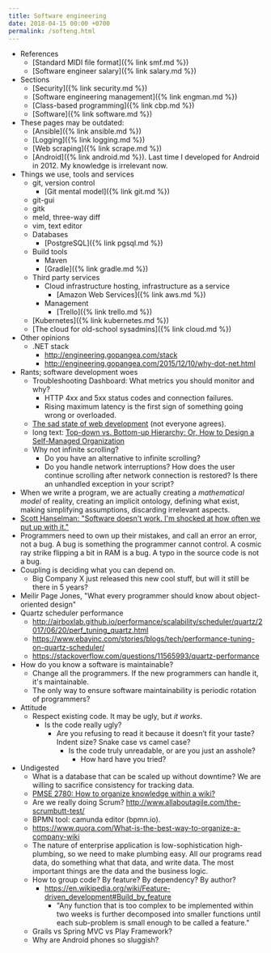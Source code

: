 ```yaml
---
title: Software engineering
date: 2018-04-15 00:00 +0700
permalink: /softeng.html
---
```


- References
    - [Standard MIDI file format]({% link smf.md %})
    - [Software engineer salary]({% link salary.md %})
- Sections
    - [Security]({% link security.md %})
    - [Software engineering management]({% link engman.md %})
    - [Class-based programming]({% link cbp.md %})
    - [Software]({% link software.md %})
- These pages may be outdated:
    - [Ansible]({% link ansible.md %})
    - [Logging]({% link logging.md %})
    - [Web scraping]({% link scrape.md %})
    - [Android]({% link android.md %}). Last time I developed for Android in 2012. My knowledge is irrelevant now.
- Things we use, tools and services
    - git, version control
        - [Git mental model]({% link git.md %})
    - git-gui
    - gitk
    - meld, three-way diff
    - vim, text editor
    - Databases
        - [PostgreSQL]({% link pgsql.md %})
    - Build tools
        - Maven
        - [Gradle]({% link gradle.md %})
    - Third party services
        - Cloud infrastructure hosting, infrastructure as a service
            - [Amazon Web Services]({% link aws.md %})
        - Management
            - [Trello]({% link trello.md %})
    - [Kubernetes]({% link kubernetes.md %})
    - [The cloud for old-school sysadmins]({% link cloud.md %})
- Other opinions
    - .NET stack
        - http://engineering.gopangea.com/stack
        - http://engineering.gopangea.com/2015/12/10/why-dot-net.html
- Rants; software development woes
    - Troubleshooting Dashboard: What metrics you should monitor and why?
        - HTTP 4xx and 5xx status codes and connection failures.
        - Rising maximum latency is the first sign of something going wrong or overloaded.
    - [The sad state of web development](https://news.ycombinator.com/item?id=11035143) (not everyone agrees).
    - long text: [Top-down vs. Bottom-up Hierarchy: Or, How to Design a Self-Managed Organization](http://organizationalphysics.com/2016/10/13/top-down-vs-bottom-up-hierarchy-or-how-to-build-a-self-managed-organization/)
    - Why not infinite scrolling?
        - Do you have an alternative to infinite scrolling?
        - Do you handle network interruptions?
        How does the user continue scrolling after network connection is restored?
        Is there an unhandled exception in your script?
- When we write a program,
we are actually creating a *mathematical model* of reality,
creating an implicit ontology,
defining what exist,
making simplifying assumptions,
discarding irrelevant aspects.
- [Scott Hanselman: "Software doesn't work. I'm shocked at how often we put up with it."](https://www.hanselman.com/blog/EverythingsBrokenAndNobodysUpset.aspx)
- Programmers need to own up their mistakes, and call an error an error, not a bug.
A bug is something the programmer cannot control.
A cosmic ray strike flipping a bit in RAM is a bug.
A typo in the source code is not a bug.
- Coupling is deciding what you can depend on.
    - Big Company X just released this new cool stuff, but will it still be there in 5 years?
- Meilir Page Jones, "What every programmer should know about object-oriented design"
- Quartz scheduler performance
    - http://airboxlab.github.io/performance/scalability/scheduler/quartz/2017/06/20/perf_tuning_quartz.html
    - https://www.ebayinc.com/stories/blogs/tech/performance-tuning-on-quartz-scheduler/
    - https://stackoverflow.com/questions/11565993/quartz-performance
- How do you know a software is maintainable?
    - Change all the programmers.
    If the new programmers can handle it,
    it's maintainable.
    - The only way to ensure software maintainability is periodic rotation of programmers?
- Attitude
    - Respect existing code.
    It may be ugly, but *it works*.
        - Is the code really ugly?
            - Are you refusing to read it because it doesn’t fit your taste?
            Indent size?
            Snake case vs camel case?
                - Is the code truly unreadable, or are you just an asshole?
                    - How hard have you tried?
- Undigested
    - What is a database that can be scaled up without downtime?
    We are willing to sacrifice consistency for tracking data.
    - [PMSE 2780: How to organize knowledge within a wiki?](https://pm.stackexchange.com/questions/2780/how-to-organize-knowledge-within-a-wiki)
    - Are we really doing Scrum? http://www.allaboutagile.com/the-scrumbutt-test/
    - BPMN tool: camunda editor (bpmn.io).
    - https://www.quora.com/What-is-the-best-way-to-organize-a-company-wiki
    - The nature of enterprise application is low-sophistication high-plumbing,
    so we need to make plumbing easy.
    All our programs read data, do something what that data, and write data.
    The most important things are the data and the business logic.
    - How to group code? By feature? By dependency? By author?
        - https://en.wikipedia.org/wiki/Feature-driven_development#Build_by_feature
            - "Any function that is too complex to be implemented within two weeks is
            further decomposed into smaller functions until each sub-problem is small enough to be called a feature."
    - Grails vs Spring MVC vs Play Framework?
    - Why are Android phones so sluggish?
